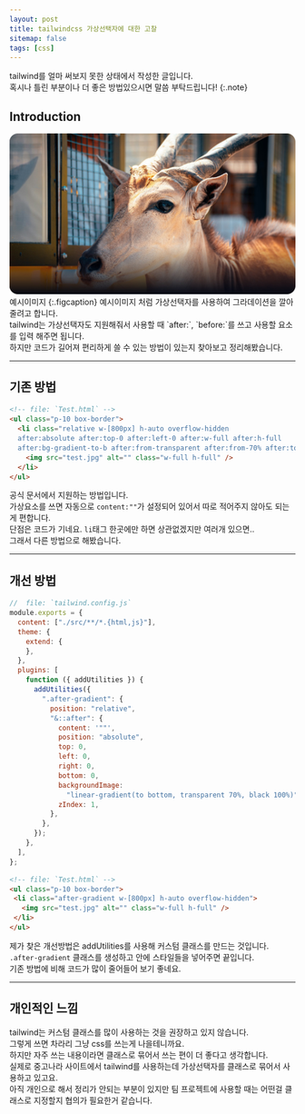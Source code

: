```yaml
---
layout: post
title: tailwindcss 가상선택자에 대한 고찰
sitemap: false
tags: [css]
---
```


tailwind를 얼마 써보지 못한 상태에서 작성한 글입니다.<br>
혹시나 틀린 부분이나 더 좋은 방법있으시면 말씀 부탁드립니다!
{:.note}

## Introduction

<img src="/assets/img/blog/241030.jpg">
예시이미지
{:.figcaption}
예시이미지 처럼 가상선택자를 사용하여 그라데이션을 깔아줄려고 합니다.<br>
tailwind는 가상선택자도 지원해줘서 사용할 때 `after:`, `before:`를 쓰고 사용할 요소를 입력 해주면 됩니다.<br>
하지만 코드가 길어져 편리하게 쓸 수 있는 방법이 있는지 찾아보고 정리해봤습니다.

<hr>

## 기존 방법

```html
<!-- file: `Test.html` -->
<ul class="p-10 box-border">
  <li class="relative w-[800px] h-auto overflow-hidden
  after:absolute after:top-0 after:left-0 after:w-full after:h-full
  after:bg-gradient-to-b after:from-transparent after:from-70% after:to-gray-950 rounded-3xl">
    <img src="test.jpg" alt="" class="w-full h-full" />
  </li>
</ul>
```

공식 문서에서 지원하는 방법입니다.<br>
가상요소를 쓰면 자동으로 `content:""`가 설정되어 있어서 따로 적어주지 않아도 되는게 편합니다.<br>
단점은 코드가 기네요. `li`태그 한곳에만 하면 상관없겠지만 여러개 있으면..<br>
그래서 다른 방법으로 해봤습니다.

<hr>

## 개선 방법

```javascript
//  file: `tailwind.config.js`
module.exports = {
  content: ["./src/**/*.{html,js}"],
  theme: {
    extend: {
    },
  },
  plugins: [
    function ({ addUtilities }) {
      addUtilities({
        ".after-gradient": {
          position: "relative",
          "&::after": {
            content: '""',
            position: "absolute",
            top: 0,
            left: 0,
            right: 0,
            bottom: 0,
            backgroundImage:
              "linear-gradient(to bottom, transparent 70%, black 100%)",
            zIndex: 1,
          },
        },
      });
    },
  ],
};

```

```html
<!-- file: `Test.html` -->
<ul class="p-10 box-border">
 <li class="after-gradient w-[800px] h-auto overflow-hidden">
   <img src="test.jpg" alt="" class="w-full h-full" />
 </li>
</ul>
```

제가 찾은 개선방법은 addUtilities를 사용해 커스텀 클래스를 만드는 것입니다.<br>
`.after-gradient` 클래스를 생성하고 안에 스타일들을 넣어주면 끝입니다.<br>
기존 방법에 비해 코드가 많이 줄어들어 보기 좋네요.

<hr>

## 개인적인 느낌

tailwind는 커스텀 클래스를 많이 사용하는 것을 권장하고 있지 않습니다.<br>
그렇게 쓰면 차라리 그냥 css를 쓰는게 나을테니까요.<br>
하지만 자주 쓰는 내용이라면 클래스로 묶어서 쓰는 편이 더 좋다고 생각합니다.<br>
실제로 중고나라 사이트에서 tailwind를 사용하는데 가상선택자를 클래스로 묶어서 사용하고 있고요.<br>
아직 개인으로 해서 정리가 안되는 부분이 있지만 팀 프로젝트에 사용할 때는 어떤걸 클래스로 지정할지 협의가 필요한거 같습니다.

